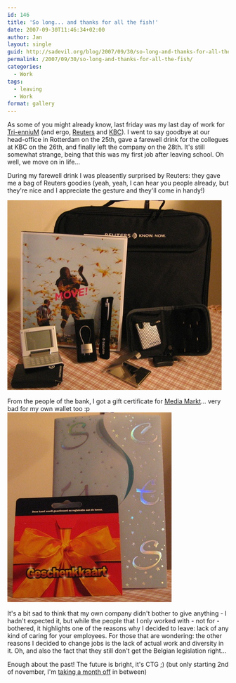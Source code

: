 ```yaml
---
id: 146
title: 'So long... and thanks for all the fish!'
date: 2007-09-30T11:46:34+02:00
author: Jan
layout: single
guid: http://sadevil.org/blog/2007/09/30/so-long-and-thanks-for-all-the-fish/
permalink: /2007/09/30/so-long-and-thanks-for-all-the-fish/
categories:
  - Work
tags:
  - leaving
  - Work
format: gallery
---
```

As some of you might already know, last friday was my last day of work for <a href="http://www.triennium.com/" target="_blank">Tri-enniuM</a> (and ergo, <a href="http://www.reuters.com" target="_blank">Reuters</a> and <a href="http://www.kbc.be" target="_blank">KBC</a>). I went to say goodbye at our head-office in Rotterdam on the 25th, gave a farewell drink for the collegues at KBC on the 26th, and finally left the company on the 28th. It's still somewhat strange, being that this was my first job after leaving school. Oh well, we move on in life...

During my farewell drink I was pleasently surprised by Reuters: they gave me a bag of Reuters goodies (yeah, yeah, I can hear you people already, but they're nice and I appreciate the gesture and they'll come in handy!)

![Reuters Gifts](/assets/images/2007/09/IMG_3794-sm.jpg "Reuters Gifts") 

From the people of the bank, I got a gift certificate for <a href="http://www.mediamarkt.be/" target="_blank">Media Markt</a>... very bad for my own wallet too :p  
![Gift certificate](/assets/images/2007/09/IMG_3803-sm.jpg "Gift certificate") 

It's a bit sad to think that my own company didn't bother to give anything - I hadn't expected it, but while the people that I only worked with - not for - bothered, it highlights one of the reasons why I decided to leave: lack of any kind of caring for your employees. For those that are wondering: the other reasons I decided to change jobs is the lack of actual work and diversity in it. Oh, and also the fact that they still don't get the Belgian legislation right...

Enough about the past! The future is bright, it's CTG ;) (but only starting 2nd of november, I'm <a href="https://kcore.org/2007/08/01/change-of-work/" target="_blank">taking a month off</a> in between)
